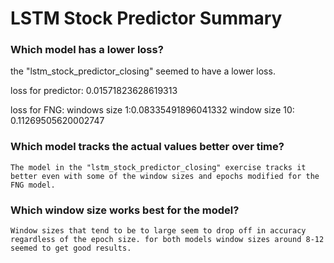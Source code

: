 # LSTM Stock Predictor Summary

### Which model has a lower loss?

the "lstm_stock_predictor_closing" seemed to have a lower loss.

loss for predictor: 0.01571823628619313

loss for FNG: 
	windows size 1:0.08335491896041332
	window size 10: 0.11269505620002747



### Which model tracks the actual values better over time?
	The model in the "lstm_stock_predictor_closing" exercise tracks it better even with some of the window sizes and epochs modified for the FNG model.

### Which window size works best for the model?
	Window sizes that tend to be to large seem to drop off in accuracy regardless of the epoch size. for both models window sizes around 8-12 seemed to get good results. 